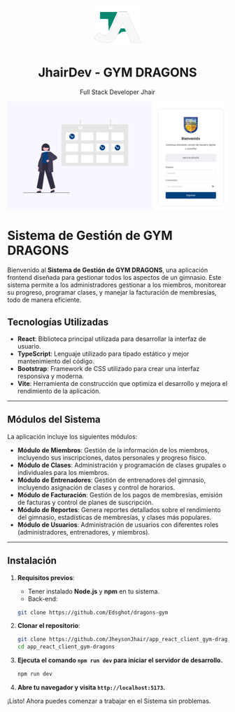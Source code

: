 <div align="center">
    <a href="https://github.com/JheysonJhair/app_react_client_gym-dragons">
      <img src="public/Logo.png" width="108px" />
    </a>
    <h1>JhairDev - GYM DRAGONS</h1>
    <p align="center">
        Full Stack Developer Jhair
    </p>
</div>

![Preview](public/preview.png)

# Sistema de Gestión de GYM DRAGONS

Bienvenido al **Sistema de Gestión de GYM DRAGONS**, una aplicación frontend diseñada para gestionar todos los aspectos de un gimnasio. Este sistema permite a los administradores gestionar a los miembros, monitorear su progreso, programar clases, y manejar la facturación de membresías, todo de manera eficiente.

## Tecnologías Utilizadas

- **React**: Biblioteca principal utilizada para desarrollar la interfaz de usuario.
- **TypeScript**: Lenguaje utilizado para tipado estático y mejor mantenimiento del código.
- **Bootstrap**: Framework de CSS utilizado para crear una interfaz responsiva y moderna.
- **Vite**: Herramienta de construcción que optimiza el desarrollo y mejora el rendimiento de la aplicación.

---

## Módulos del Sistema

La aplicación incluye los siguientes módulos:

- **Módulo de Miembros**: Gestión de la información de los miembros, incluyendo sus inscripciones, datos personales y progreso físico.
- **Módulo de Clases**: Administración y programación de clases grupales o individuales para los miembros.
- **Módulo de Entrenadores**: Gestión de entrenadores del gimnasio, incluyendo asignación de clases y control de horarios.
- **Módulo de Facturación**: Gestión de los pagos de membresías, emisión de facturas y control de planes de suscripción.
- **Módulo de Reportes**: Genera reportes detallados sobre el rendimiento del gimnasio, estadísticas de membresías, y clases más populares.
- **Módulo de Usuarios**: Administración de usuarios con diferentes roles (administradores, entrenadores, y miembros).

---

## Instalación

1. **Requisitos previos**:
   - Tener instalado **Node.js** y **npm** en tu sistema.
   - Back-end:

    ```bash
    git clone https://github.com/Edsghot/dragons-gym

2. **Clonar el repositorio**:
   ```bash
   git clone https://github.com/JheysonJhair/app_react_client_gym-dragons.git
   cd app_react_client_gym-dragons

    ```

3. **Ejecuta el comando `npm run dev` para iniciar el servidor de desarrollo.**
    
    ```bash
    npm run dev
    ```

4. **Abre tu navegador y visita `http://localhost:5173`.**

¡Listo! Ahora puedes comenzar a trabajar en el Sistema sin problemas.




